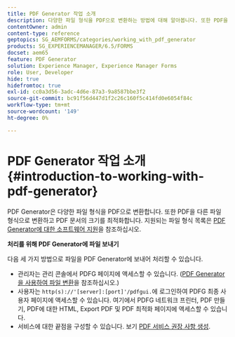```yaml
---
title: PDF Generator 작업 소개
description: 다양한 파일 형식을 PDF으로 변환하는 방법에 대해 알아봅니다. 또한 PDF을 다른 파일 형식으로 변환하고 PDF 문서의 크기를 최적화합니다.
contentOwner: admin
content-type: reference
geptopics: SG_AEMFORMS/categories/working_with_pdf_generator
products: SG_EXPERIENCEMANAGER/6.5/FORMS
docset: aem65
feature: PDF Generator
solution: Experience Manager, Experience Manager Forms
role: User, Developer
hide: true
hidefromtoc: true
exl-id: cc0a3d56-3adc-4d6e-87a3-9a8587bbe3f2
source-git-commit: bc91f56d447d1f2c26c160f5c414fd0e6054f84c
workflow-type: tm+mt
source-wordcount: '149'
ht-degree: 0%

---
```


# PDF Generator 작업 소개 {#introduction-to-working-with-pdf-generator}

PDF Generator은 다양한 파일 형식을 PDF으로 변환합니다. 또한 PDF을 다른 파일 형식으로 변환하고 PDF 문서의 크기를 최적화합니다. 지원되는 파일 형식 목록은 [PDF Generator에 대한 소프트웨어 지원](/help/sites-deploying/technical-requirements.md)을 참조하십시오.

**처리를 위해 PDF Generator에 파일 보내기**

다음 세 가지 방법으로 파일을 PDF Generator에 보내어 처리할 수 있습니다.

* 관리자는 관리 콘솔에서 PDFG 페이지에 액세스할 수 있습니다. ([PDF Generator을 사용하여 파일 변환](/help/forms/using/admin-help/converting-files-using-pdf-generator.md)을 참조하십시오.)
* 사용자는 `http(s)://'[server]:[port]'/pdfgui.`에 로그인하여 PDFG 최종 사용자 페이지에 액세스할 수 있습니다. 여기에서 PDFG 네트워크 프린터, PDF 만들기, PDF에 대한 HTML, Export PDF 및 PDF 최적화 페이지에 액세스할 수 있습니다.
* 서비스에 대한 끝점을 구성할 수 있습니다. <!--Fix broken link to Managing Endpoints --> 보기 [PDF 서비스 권장 사항 생성](configuring-watched-folder-endpoints.md#generate-pdf-service-recommendations).

